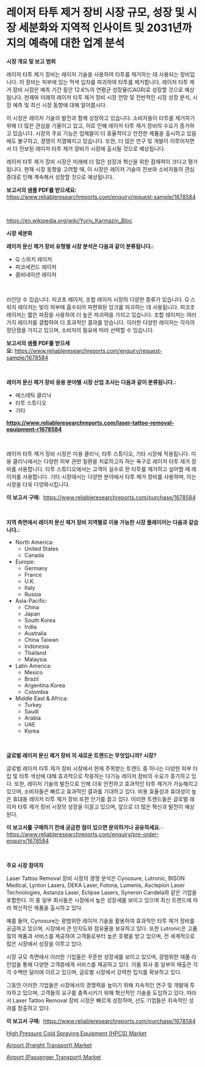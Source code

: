 <p><h1>레이저 타투 제거 장비 시장 규모, 성장 및 시장 세분화와 지역적 인사이트 및 2031년까지의 예측에 대한 업계 분석</h1></p><p><strong>시장 개요 및 보고 범위</strong></p>
<p><p>레이저 타투 제거 장비는 레이저 기술을 사용하여 타투를 제거하는 데 사용되는 장비입니다. 이 장비는 피부에 있는 먹색 입자를 파괴하여 타투를 제거합니다. 레이저 타투 제거 장비 시장은 예측 기간 동안 12.6%의 연평균 성장율(CAGR)로 성장할 것으로 예상됩니다. 현재와 미래의 레이저 타투 제거 장비 시장 전망 및 전반적인 시장 성장 분석, 시장 예측 및 최신 시장 동향에 대해 알아봅시다.</p><p>이 시장은 레이저 기술의 발전과 함께 성장하고 있습니다. 소비자들이 타투를 제거하기 위해 더 많은 관심을 기울이고 있고, 이로 인해 레이저 타투 제거 장비의 수요가 증가하고 있습니다. 시장의 주요 기능은 업체들이 더 효율적이고 안전한 제품을 출시하고 있음에도 불구하고, 경쟁이 치열해지고 있습니다. 또한, 더 많은 연구 및 개발이 이루어지면서 더 진보된 레이저 타투 제거 장비가 시장에 출시될 것으로 예상됩니다.</p><p>레이저 타투 제거 장비 시장은 미래에 더 많은 성장과 혁신을 위한 잠재력이 크다고 평가됩니다. 현재 시장 동향을 고려할 때, 이 시장은 레이저 기술의 진보와 소비자들의 관심 증대로 인해 계속해서 성장할 것으로 예상됩니다.</p></p>
<p><strong>보고서의 샘플 PDF를 받으세요:</strong> <a href="https://www.reliableresearchreports.com/enquiry/request-sample/1678584">https://www.reliableresearchreports.com/enquiry/request-sample/1678584</a></p>
<p>&nbsp;</p>
<p><a href="https://en.wikipedia.org/wiki/Yuriy_Karmazin_Bloc">https://en.wikipedia.org/wiki/Yuriy_Karmazin_Bloc</a></p>
<p><strong>시장 세분화</strong></p>
<p><strong>레이저 문신 제거 장비 유형별 시장 분석은 다음과 같이 분류됩니다.:</strong></p>
<p><ul><li>Q 스위치 레이저</li><li>피코세컨드 레이저</li><li>콤비네이션 레이저</li></ul></p>
<p>&nbsp;</p>
<p><p>라인당 수 있습니다. 피코초 레이저, 조합 레이저 시장의 다양한 종류가 있습니다. Q 스위치 레이저는 빛이 피부에 흡수되어 파편화된 잉크를 파괴하는 데 사용됩니다. 피코초 레이저는 짧은 파장을 사용하여 더 높은 파괴력을 가지고 있습니다. 조합 레이저는 여러 가지 레이저를 결합하여 더 효과적인 결과를 얻습니다. 이러한 다양한 레이저는 각자의 장단점을 가지고 있으며, 소비자의 필요에 따라 선택할 수 있습니다.</p></p>
<p><strong>보고서의 샘플 PDF를 받으세요:</strong>&nbsp;<a href="https://www.reliableresearchreports.com/enquiry/request-sample/1678584">https://www.reliableresearchreports.com/enquiry/request-sample/1678584</a></p>
<p>&nbsp;</p>
<p><strong> 레이저 문신 제거 장비 응용 분야별 시장 산업 조사는 다음과 같이 분류됩니다.:</strong></p>
<p><ul><li>에스테틱 클리닉</li><li>타투 스튜디오</li><li>기타</li></ul></p>
<p><strong><a href="https://www.reliableresearchreports.com/laser-tattoo-removal-equipment-r1678584">https://www.reliableresearchreports.com/laser-tattoo-removal-equipment-r1678584</a></strong></p>
<p>&nbsp;</p>
<p><p>레이저 타투 제거 장비 시장은 미용 클리닉, 타투 스튜디오, 기타 시장에 적용됩니다. 미용 클리닉에서는 다양한 피부 관련 질환을 치료하고자 하는 욕구로 레이저 타투 제거 장비를 사용합니다. 타투 스튜디오에서는 고객이 실수로 한 타투를 제거하고 싶어할 때 레이저를 사용합니다. 기타 시장에서는 다양한 분야에서 타투 제거 장비를 사용하며, 이는 시장을 더욱 다양화시킵니다.</p></p>
<p><strong>이 보고서 구매:</strong>&nbsp; <a href="https://www.reliableresearchreports.com/purchase/1678584">https://www.reliableresearchreports.com/purchase/1678584</a></p>
<p>&nbsp;</p>
<p><strong>지역 측면에서 레이저 문신 제거 장비 지역별로 이용 가능한 시장 플레이어는 다음과 같습니다.:</strong></p>
<p><ul>
    <li>
        North America:
        <ul>
            <li>United States</li>
            <li>Canada</li>
        </ul>
    </li>
    <li>
        Europe:
        <ul>
            <li>Germany</li>
            <li>France</li>
            <li>U.K.</li>
            <li>Italy</li>
            <li>Russia</li>
        </ul>
    </li>
    <li>
        Asia-Pacific:
        <ul>
            <li>China</li>
            <li>Japan</li>
            <li>South Korea</li>
            <li>India</li>
            <li>Australia</li>
            <li>China Taiwan</li>
            <li>Indonesia</li>
            <li>Thailand</li>
            <li>Malaysia</li>
        </ul>
    </li>
    <li>
        Latin America:
        <ul>
            <li>Mexico</li>
            <li>Brazil</li>
            <li>Argentina Korea</li>
            <li>Colombia</li>
        </ul>
    </li>
    <li>
        Middle East & Africa:
        <ul>
            <li>Turkey</li>
            <li>Saudi</li>
            <li>Arabia</li>
            <li>UAE</li>
            <li>Korea</li>
        </ul>
    </li>
    </ul></p>
<p>&nbsp;</p>
<p><strong>글로벌 레이저 문신 제거 장비 의 새로운 트렌드는 무엇입니까? 시장?</strong></p>
<p><p>글로벌 레이저 타투 제거 장비 시장에서 현재 주목받는 트렌드 중 하나는 다양한 피부 타입 및 타투 색상에 대해 효과적으로 작용하는 다기능 레이저 장비의 수요가 증가하고 있다. 또한, 레이저 기술의 발전으로 인해 더욱 안전하고 효과적인 타투 제거가 가능해지고 있으며, 소비자들은 빠르고 효과적인 결과를 기대하고 있다. 비용 효율성과 휴대성이 높은 휴대용 레이저 타투 제거 장비 또한 인기를 끌고 있다. 이러한 트렌드들은 글로벌 레이저 타투 제거 장비 시장의 성장을 이끌고 있으며, 앞으로 더 많은 혁신과 발전이 예상된다.</p></p>
<p><strong>이 보고서를 구매하기 전에 궁금한 점이 있으면 문의하거나 공유하세요.</strong>- <a href="https://www.reliableresearchreports.com/enquiry/pre-order-enquiry/1678584">https://www.reliableresearchreports.com/enquiry/pre-order-enquiry/1678584</a></p>
<p>&nbsp;</p>
<p><strong>주요 시장 참여자</strong></p>
<p><p>Laser Tattoo Removal 장비 시장의 경쟁 분석은 Cynosure, Lutronic, BISON Medical, Lynton Lasers, DEKA Laser, Fotona, Lumenis, Asclepion Laser Technologies, Astanza Laser, Eclipse Lasers, Syneron Candela와 같은 기업을 포함한다. 이 중 일부 회사들은 시장에서 높은 성장세를 보이고 있으며 최신 트렌드에 따라 혁신적인 제품을 출시하고 있다. </p><p>예를 들어, Cynosure는 광범위한 레이저 기술을 활용하여 효과적인 타투 제거 장비를 공급하고 있으며, 시장에서 큰 인지도와 점유율을 보유하고 있다. 또한 Lutronic은 고품질의 제품과 서비스를 제공하여 고객들로부터 높은 호평을 받고 있으며, 전 세계적으로 많은 시장에서 성장을 이루고 있다.</p><p>시장 규모 측면에서 이러한 기업들은 꾸준한 성장세를 보이고 있으며, 광범위한 제품 라인업을 통해 다양한 고객층에게 서비스를 제공하고 있다. 이들 회사 중 일부의 매출은 각각 수백만 달러에 이르고 있으며, 글로벌 시장에서 강력한 입지를 확보하고 있다.</p><p>그동안 이러한 기업들은 시장에서의 경쟁력을 높이기 위해 지속적인 연구 및 개발에 투자하고 있으며, 고객들의 요구를 충족시키기 위해 혁신적인 기술을 도입하고 있다. 따라서 Laser Tattoo Removal 장비 시장은 빠르게 성장하며, 선도 기업들은 지속적인 성과를 창출하고 있다.</p></p>
<p><strong>이 보고서 구매:</strong>&nbsp;&nbsp;<a href="https://www.reliableresearchreports.com/purchase/1678584">https://www.reliableresearchreports.com/purchase/1678584</a></p>
<p><p><a href="https://www.linkedin.com/pulse/evaluating-global-high-pressure-cold-spraying-equipment-uwdre?trackingId=smD0IYNp1olpdGqVFi0kBQ%3D%3D">High Pressure Cold Spraying Equipment (HPCS) Market</a></p><p><a href="https://github.com/marthawweekle/Market-Research-Report-List-2/blob/main/airport-freight-transport-market.md">Airport (Freight Transport) Market</a></p><p><a href="https://github.com/SheilaBruen2023/Market-Research-Report-List-2/blob/main/airport-passenger-transport-market.md">Airport (Passenger Transport) Market</a></p></p>